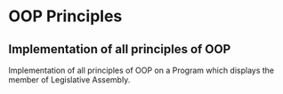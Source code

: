 # OOP Principles

<h2>Implementation of all principles of OOP</h2>
Implementation of all principles of OOP on a Program which displays the member of Legislative Assembly.


